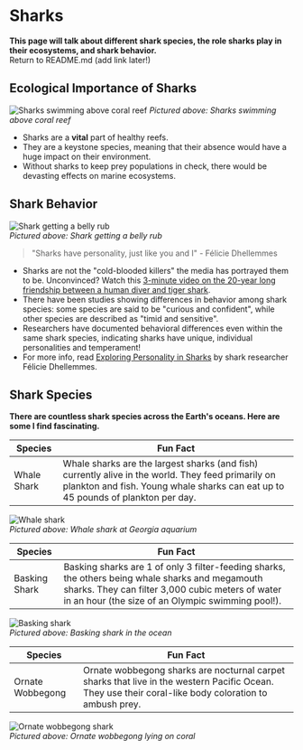 # Sharks

**This page will talk about different shark species, the role sharks play in their ecosystems, and shark behavior.**  
Return to README.md (add link later!)

## Ecological Importance of Sharks  
<!-- pic of shark near reef -->
![Sharks swimming above coral reef](https://cdn.balisharks.com/sharks_in_coral_reefs.jpg "Sharks swimming above coral reef")
*Pictured above: Sharks swimming above coral reef*  

- Sharks are a **vital** part of healthy reefs.
- They are a keystone species, meaning that their absence would have a huge impact on their environment.
- Without sharks to keep prey populations in check, there would be devasting effects on marine ecosystems. 

## Shark Behavior  

<!-- pic of playful shark -->
![Shark getting a belly rub](https://i2-prod.mirror.co.uk/incoming/article5789643.ece/ALTERNATES/s1200d/Shark-gets-a-belly-rub.jpg "Shark getting a belly rub")  
*Pictured above: Shark getting a belly rub*

> "Sharks have personality, just like you and I" - Félicie Dhellemmes

- Sharks are not the "cold-blooded killers" the media has portrayed them to be. Unconvinced? Watch this [3-minute video on the 20-year long friendship between a human diver and tiger shark](https://youtu.be/Rr_T4Aim6Fw?si=EZKWZpYdmg22CcjM). 
- There have been studies showing differences in behavior among shark species: some species are said to be "curious and confident", while other species are described as "timid and sensitive".
- Researchers have documented behavioral differences even within the same shark species, indicating sharks have unique, individual personalities and temperament!
- For more info, read [Exploring Personality in Sharks](https://saveourseasmagazine.com/exploring-personality-sharks/#:~:text=Most%20people%20think%20of%20sharks,hammerheads%20are%20timid%20and%20sensitive.) by shark researcher Félicie Dhellemmes.  

## Shark Species

**There are countless shark species across the Earth's oceans. Here are some I find fascinating.**


| Species | Fun Fact |
| ----------- | ----------- |
| Whale Shark | Whale sharks are the largest sharks (and fish) currently alive in the world. They feed primarily on plankton and fish. Young whale sharks can eat up to 45 pounds of plankton per day. |  
<!-- pic of whale shark -->
![Whale shark](https://parade.com/.image/ar_4:3%2Cc_fill%2Ccs_srgb%2Cfl_progressive%2Cq_auto:good%2Cw_1200/MTkyMDA2MTQzODY4OTM3OTM0/children-and-parents-are-dwarfed-by-a-wh.jpg "Whale shark at Georgia aquarium")  
*Pictured above: Whale shark at Georgia aquarium*


| Species | Fun Fact |
| ----------- | ----------- |
| Basking Shark | Basking sharks are 1 of only 3 filter-feeding sharks, the others being whale sharks and megamouth sharks. They can filter 3,000 cubic meters of water in an hour (the size of an Olympic swimming pool!).|  
<!-- pic of basking shark -->
![Basking shark](https://www.abpmer.co.uk/media/3546/basking-shark-sennen-760x660.jpg "Basking shark")  
*Pictured above: Basking shark in the ocean*  

| Species | Fun Fact |
| ----------- | ----------- |
| Ornate Wobbegong| Ornate wobbegong sharks are nocturnal carpet sharks that live in the western Pacific Ocean. They use their coral-like body coloration to ambush prey. |   

![Ornate wobbegong shark](https://media.australian.museum/media/dd/images/Gulf_Wobbegong_Orectolobus_halei.67a10db.width-1600.f86546e.jpg "Ornate wobbegong shark")  
*Pictured above: Ornate wobbegong lying on coral*